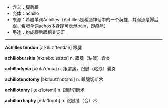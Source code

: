 - <span class="definition">含义：脚后跟</span>
- <span class="definition">变体：achillo</span>
- <span class="definition">来源：希腊单词Achilles（Achilles是希腊神话中的一个英雄，其弱点是脚后跟。希腊单词achos本身即可表示pain，即疼痛）</span>
- <span class="definition">用途：构成脚后跟相关词汇</span>


---


<span class="vocabulary">**Achilles tendon**</span> [əˌkɪliːz ˈtendən] 跟腱

<span class="vocabulary">**achillobursitis**</span> [əkɪləbɜ:'saɪtɪs] n. 跟腱（粘液）囊炎

<span class="vocabulary">**achillodynia**</span> [əkɪlə'dɪniə] n. 跟腱痛，跟腱（粘液）囊炎

<span class="vocabulary">**achillotenotomy**</span> [əkɪləʊtɪ'nɒtəmi] n. 跟腱切断术

<span class="vocabulary">**achillotomy**</span> [ˌækɪˈlɒtəmi] n. 跟腱切断术

<span class="vocabulary">**achillorrhaphy**</span> [eɪkɪ'lɒrəfi] n. 跟腱缝（合）术
